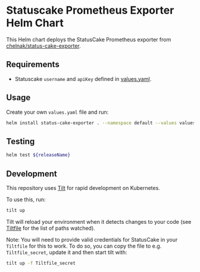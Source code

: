 # Statuscake Prometheus Exporter Helm Chart

This Helm chart deploys the StatusCake Prometheus exporter from [chelnak/status-cake-exporter](https://github.com/chelnak/status-cake-exporter).

## Requirements

* Statuscake `username` and `apiKey` defined in [values.yaml](values.yaml).

## Usage

Create your own `values.yaml` file and run:

```bash
helm install status-cake-exporter . --namespace default --values values.yaml
```

## Testing

```bash
helm test ${releaseName}
```

## Development

This repository uses [Tilt](https://tilt.dev) for rapid development on Kubernetes.

To use this, run:

```sh
tilt up
```

Tilt will reload your environment when it detects changes to your code (see [Tiltfile](Tiltfile) for the list of paths watched).

Note: You will need to provide valid credentials for StatusCake in your `Tiltfile` for this to work. To do so, you can copy the file to e.g. `Tiltfile_secret`, update it and then start tilt with:

```sh
tilt up -f Tiltfile_secret
```
